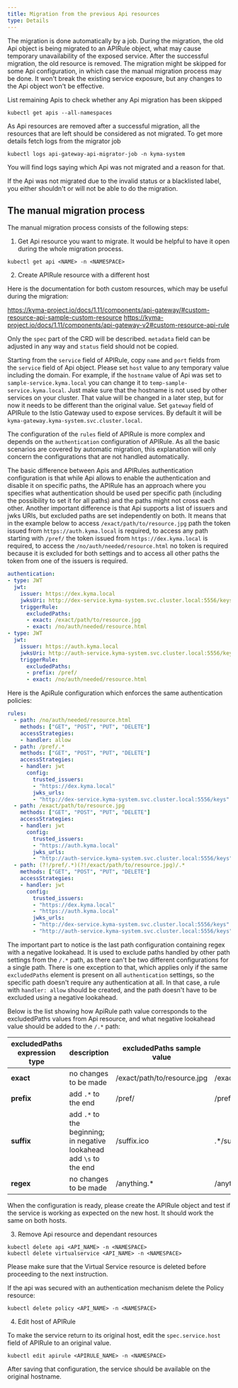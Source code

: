 ```yaml
---
title: Migration from the previous Api resources
type: Details
---
```


The migration is done automatically by a job. During the migration, the old Api object is being migrated to an APIRule object, what may cause temporary unavailability of the exposed service. After the successful migration, the old resource is removed. The migration might be skipped for some Api configuration, in which case the manual migration process may be done. It won't break the existing service exposure, but any changes to the Api object won't be effective.

List remaining Apis to check whether any Api migration has been skipped

```shell script
kubectl get apis --all-namespaces
```

As Api resources are removed after a successful migration, all the resources that are left should be considered as not migrated. To get more details fetch logs from the migrator job

```shell script
kubectl logs api-gateway-api-migrator-job -n kyma-system
```

You will find logs saying which Api was not migrated and a reason for that.

If the Api was not migrated due to the invalid status or a blacklisted label, you either shouldn't or will not be able to do the migration.

## The manual migration process

The manual migration process consists of the following steps:

1. Get Api resource you want to migrate. It would be helpful to have it open during the whole migration process.

```shell script
kubectl get api <NAME> -n <NAMESPACE>
```

2. Create APIRule resource with a different host

Here is the documentation for both custom resources, which may be useful during the migration:

https://kyma-project.io/docs/1.11/components/api-gateway/#custom-resource-api-sample-custom-resource
https://kyma-project.io/docs/1.11/components/api-gateway-v2#custom-resource-api-rule

Only the `spec` part of the CRD will be described. `metadata` field can be adjusted in any way and `status` field should not be copied.

Starting from the `service` field of APIRule, copy `name` and `port` fields from the `service` field of Api object. Please set `host` value to any temporary value including the domain. For example, if the `hostname` value of Api was set to `sample-service.kyma.local` you can change it to `temp-sample-service.kyma.local`. Just make sure that the hostname is not used by other services on your cluster. That value will be changed in a later step, but for now it needs to be different than the original value. Set `gateway` field of APIRule to the Istio Gateway used to expose services. By default it will be `kyma-gateway.kyma-system.svc.cluster.local`.

The configuration of the `rules` field of APIRule is more complex and depends on the `authentication` configuration of APIRule. As all the basic scenarios are covered by automatic migration, this explanation will only concern the configurations that are not handled automatically.

The basic difference between Apis and APIRules authentication configuration is that while Api allows to enable the authentication and disable it on specific paths, the APIRule has an approach where you specifies what authentication should be used per specific path (including the possibility to set it for all paths) and the paths might not cross each other. Another important difference is that Api supports a list of issuers and jwks URIs, but excluded paths are set independently on both. It means that in the example below to access `/exact/path/to/resource.jpg` path the token issued from `https://auth.kyma.local` is required, to access any path starting with `/pref/` the token issued from `https://dex.kyma.local` is required, to access the `/no/auth/needed/resource.html` no token is required because it is excluded for both settings and to access all other paths the token from one of the issuers is required.

```yaml
authentication:
- type: JWT
  jwt:
    issuer: https://dex.kyma.local
    jwksUri: http://dex-service.kyma-system.svc.cluster.local:5556/keys
    triggerRule:
      excludedPaths:
      - exact: /exact/path/to/resource.jpg
      - exact: /no/auth/needed/resource.html
- type: JWT
  jwt:
    issuer: https://auth.kyma.local
    jwksUri: http://auth-service.kyma-system.svc.cluster.local:5556/keys
    triggerRule:
      excludedPaths:
      - prefix: /pref/
      - exact: /no/auth/needed/resource.html
```

Here is the ApiRule configuration which enforces the same authentication policies:

```yaml
rules:
  - path: /no/auth/needed/resource.html
    methods: ["GET", "POST", "PUT", "DELETE"]
    accessStrategies:
    - handler: allow
  - path: /pref/.*
    methods: ["GET", "POST", "PUT", "DELETE"]
    accessStrategies:
    - handler: jwt
      config:
        trusted_issuers:
        - "https://dex.kyma.local"
        jwks_urls:
        - "http://dex-service.kyma-system.svc.cluster.local:5556/keys"
  - path: /exact/path/to/resource.jpg
    methods: ["GET", "POST", "PUT", "DELETE"]
    accessStrategies:
    - handler: jwt
      config:
        trusted_issuers:
        - "https://auth.kyma.local"
        jwks_urls:
        - "http://auth-service.kyma-system.svc.cluster.local:5556/keys"
  - path: (?!/pref/.*)(?!/exact/path/to/resource.jpg)/.*
    methods: ["GET", "POST", "PUT", "DELETE"]
    accessStrategies:
    - handler: jwt
      config:
        trusted_issuers:
        - "https://dex.kyma.local"
        - "https://auth.kyma.local"
        jwks_urls:
        - "http://dex-service.kyma-system.svc.cluster.local:5556/keys"
        - "http://auth-service.kyma-system.svc.cluster.local:5556/keys"
```

The important part to notice is the last path configuration containing regex with a negative lookahead. It is used to exclude paths handled by other path settings from the `/.*` path, as there can't be two different configurations for a single path. There is one exception to that, which applies only if the same `excludedPaths` element is present on all `authentication` settings, so the specific path doesn't require any authentication at all. In that case, a rule with `handler: allow` should be created, and the path doesn't have to be excluded using a negative lookahead.

Below is the list showing how ApiRule path value corresponds to the excludedPaths values from Api resource, and what negative lookahead value should be added to the `/.*` path:

| excludedPaths expression type | description | excludedPaths sample value | path value | negative lookahead value |
|---|---|---|---|---|
|**exact**| no changes to be made | /exact/path/to/resource.jpg | /exact/path/to/resource.jpg | (?!/exact/path/to/resource.jpg) |
|**prefix**| add `.*` to the end | /pref/ | /pref/.* | (?!/pref/.*) |
|**suffix**| add `.*` to the beginning; in negative lookahead add `\s` to the end | /suffix.ico | .*/suffix.ico | (?!.*/suffix.ico\s) |
|**regex**| no changes to be made | /anything.* | /anything.* | (?!/anything.*) |

When the configuration is ready, please create the APIRule object and test if the service is working as expected on the new host. It should work the same on both hosts.

3. Remove Api resource and dependant resources

```shell script
kubectl delete api <API_NAME> -n <NAMESPACE>
kubectl delete virtualservice <API_NAME> -n <NAMESPACE>
```

Please make sure that the Virtual Service resource is deleted before proceeding to the next instruction.

If the api was secured with an authentication mechanism delete the Policy resource:

```shell script
kubectl delete policy <API_NAME> -n <NAMESPACE>
```

4. Edit host of APIRule

To make the service return to its original host, edit the `spec.service.host` field of APIRule to an original value.

```shell script
kubectl edit apirule <APIRULE_NAME> -n <NAMESPACE>
```

After saving that configuration, the service should be available on the original hostname.